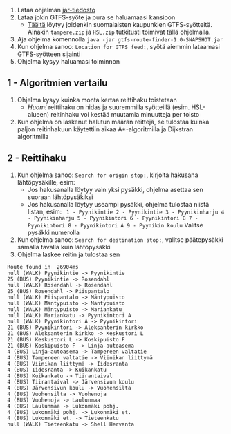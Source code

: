 1. Lataa ohjelman [jar-tiedosto](https://github.com/mjaakko/gtfs-route-finder/releases/download/loppupalautus/gtfs-route-finder-1.0-SNAPSHOT.jar)
2. Lataa jokin GTFS-syöte ja pura se haluamaasi kansioon
   * [Täältä](https://api.digitransit.fi/routing-data/v2/finland/) löytyy joidenkin suomalaisten kaupunkien GTFS-syötteitä. Ainakin `tampere.zip` ja 
`HSL.zip` tutkitusti toimivat tällä ohjelmalla.
3. Aja ohjelma komennolla `java -jar gtfs-route-finder-1.0-SNAPSHOT.jar`
4. Kun ohjelma sanoo: `Location for GTFS feed:`, syötä aiemmin lataamasi GTFS-syötteen sijainti
5. Ohjelma kysyy haluamasi toiminnon

## 1 - Algoritmien vertailu

1. Ohjelma kysyy kuinka monta kertaa reittihaku toistetaan
   * *Huom!* reittihaku on hidas ja suuremmilla syötteillä (esim. 
HSL-alueen) reitinhaku voi kestää muutamia minuutteja per toisto
2. Kun ohjelma on laskenut halutun määrän reittejä, se tulostaa kuinka 
paljon reitinhakuun käytettiin aikaa A*-algoritmilla ja Dijkstran 
algoritmilla

## 2 - Reittihaku 

1. Kun ohjelma sanoo: `Search for origin stop:`, kirjoita hakusana 
lähtöpysäkille, esim:
   * Jos hakusanalla löytyy vain yksi pysäkki, ohjelma asettaa sen suoraan lähtöpysäkiksi
   * Jos hakusanalla löytyy useampi pysäkki, ohjelma tulostaa niistä listan, esim: ```
1 - Pyynikintie
2 - Pyynikintie
3 - Pyynikinharju
4 - Pyynikinharju
5 - Pyynikintori
6 - Pyynikintori B
7 - Pyynikintori
8 - Pyynikintori A
9 - Pyynikin koulu``` Valitse pysäkki numerolla
2. Kun ohjelma sanoo: `Search for destination stop:`, valitse 
päätepysäkki samalla tavalla kuin lähtöpysäkki
3. Ohjelma laskee reitin ja tulostaa sen
```
Route found in  26904ms
null (WALK) Pyynikintie -> Pyynikintie
25 (BUS) Pyynikintie -> Rosendahl
null (WALK) Rosendahl -> Rosendahl
25 (BUS) Rosendahl -> Piispantalo
null (WALK) Piispantalo -> Mäntypuisto
null (WALK) Mäntypuisto -> Mäntypuisto
null (WALK) Mäntypuisto -> Mariankatu
null (WALK) Mariankatu -> Pyynikintori A
null (WALK) Pyynikintori A -> Pyynikintori
21 (BUS) Pyynikintori -> Aleksanterin kirkko
21 (BUS) Aleksanterin kirkko -> Keskustori L
21 (BUS) Keskustori L -> Koskipuisto F
21 (BUS) Koskipuisto F -> Linja-autoasema
4 (BUS) Linja-autoasema -> Tampereen valtatie
4 (BUS) Tampereen valtatie -> Viinikan liittymä
4 (BUS) Viinikan liittymä -> Iidesranta
4 (BUS) Iidesranta -> Kuikankatu
4 (BUS) Kuikankatu -> Tiirantaival
4 (BUS) Tiirantaival -> Järvensivun koulu
4 (BUS) Järvensivun koulu -> Vuohensilta
4 (BUS) Vuohensilta -> Vuohenoja
4 (BUS) Vuohenoja -> Laulunmaa
4 (BUS) Laulunmaa -> Lukonmäki pohj.
4 (BUS) Lukonmäki pohj. -> Lukonmäki et.
4 (BUS) Lukonmäki et. -> Tieteenkatu
null (WALK) Tieteenkatu -> Shell Hervanta
```
